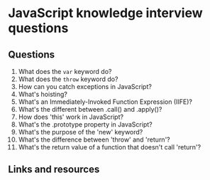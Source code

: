 # JavaScript knowledge interview questions 

## Questions

1. What does the `var` keyword do?
1. What does the `throw` keyword do?
1. How can you catch exceptions in JavaScript?
1. What's hoisting?
1. What's an Immediately-Invoked Function Expression (IIFE)?
1. What's the different between .call() and .apply()?
1. How does 'this' work in JavaScript?
1. What's the .prototype property in JavaScript?
1. What's the purpose of the 'new' keyword?
1. What's the difference between 'throw' and 'return'?
1. What's the return value of a function that doesn't call 'return'?

## Links and resources

